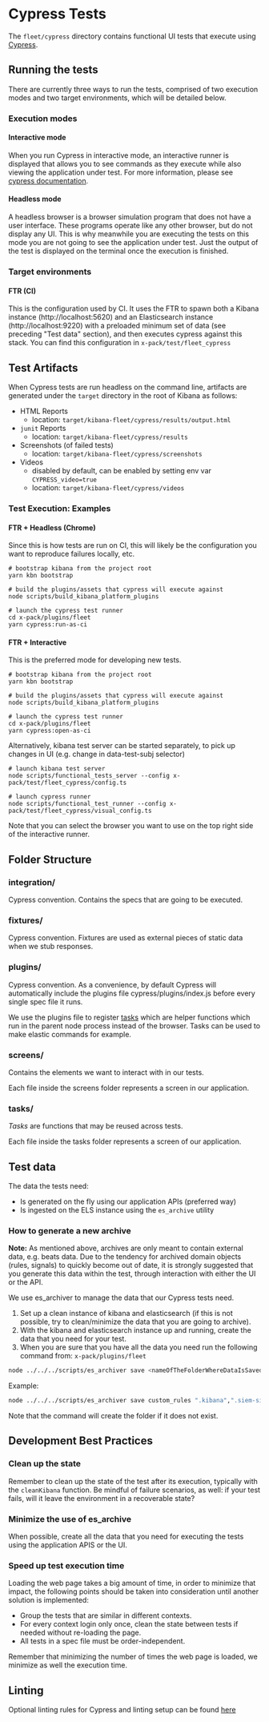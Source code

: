 # Cypress Tests

The `fleet/cypress` directory contains functional UI tests that execute using [Cypress](https://www.cypress.io/).

## Running the tests

There are currently three ways to run the tests, comprised of two execution modes and two target environments, which will be detailed below.

### Execution modes

#### Interactive mode

When you run Cypress in interactive mode, an interactive runner is displayed that allows you to see commands as they execute while also viewing the application under test. For more information, please see [cypress documentation](https://docs.cypress.io/guides/core-concepts/test-runner.html#Overview).

#### Headless mode

A headless browser is a browser simulation program that does not have a user interface. These programs operate like any other browser, but do not display any UI. This is why meanwhile you are executing the tests on this mode you are not going to see the application under test. Just the output of the test is displayed on the terminal once the execution is finished.

### Target environments

#### FTR (CI)

This is the configuration used by CI. It uses the FTR to spawn both a Kibana instance (http://localhost:5620) and an Elasticsearch instance (http://localhost:9220) with a preloaded minimum set of data (see preceding "Test data" section), and then executes cypress against this stack. You can find this configuration in `x-pack/test/fleet_cypress`

## Test Artifacts

When Cypress tests are run headless on the command line, artifacts
are generated under the `target` directory in the root of Kibana as follows:

- HTML Reports
  - location: `target/kibana-fleet/cypress/results/output.html`
- `junit` Reports
  - location: `target/kibana-fleet/cypress/results`
- Screenshots (of failed tests)
  - location: `target/kibana-fleet/cypress/screenshots`
- Videos
  - disabled by default, can be enabled by setting env var `CYPRESS_video=true`
  - location: `target/kibana-fleet/cypress/videos`

### Test Execution: Examples

#### FTR + Headless (Chrome)

Since this is how tests are run on CI, this will likely be the configuration you want to reproduce failures locally, etc.

```shell
# bootstrap kibana from the project root
yarn kbn bootstrap

# build the plugins/assets that cypress will execute against
node scripts/build_kibana_platform_plugins

# launch the cypress test runner
cd x-pack/plugins/fleet
yarn cypress:run-as-ci
```
#### FTR + Interactive

This is the preferred mode for developing new tests.

```shell
# bootstrap kibana from the project root
yarn kbn bootstrap

# build the plugins/assets that cypress will execute against
node scripts/build_kibana_platform_plugins

# launch the cypress test runner
cd x-pack/plugins/fleet
yarn cypress:open-as-ci
```

Alternatively, kibana test server can be started separately, to pick up changes in UI (e.g. change in data-test-subj selector)

```
# launch kibana test server
node scripts/functional_tests_server --config x-pack/test/fleet_cypress/config.ts

# launch cypress runner
node scripts/functional_test_runner --config x-pack/test/fleet_cypress/visual_config.ts
```

Note that you can select the browser you want to use on the top right side of the interactive runner.

## Folder Structure

### integration/

Cypress convention. Contains the specs that are going to be executed.

### fixtures/

Cypress convention. Fixtures are used as external pieces of static data when we stub responses.

### plugins/

Cypress convention. As a convenience, by default Cypress will automatically include the plugins file cypress/plugins/index.js before every single spec file it runs.

We use the plugins file to register [tasks](https://docs.cypress.io/api/commands/task#Syntax) which are helper functions which run in the parent node process instead of the browser. Tasks can be used to make elastic commands for example.

### screens/

Contains the elements we want to interact with in our tests.

Each file inside the screens folder represents a screen in our application.

### tasks/

_Tasks_ are functions that may be reused across tests.

Each file inside the tasks folder represents a screen of our application. 

## Test data

The data the tests need:

- Is generated on the fly using our application APIs (preferred way)
- Is ingested on the ELS instance using the `es_archive` utility

### How to generate a new archive

**Note:** As mentioned above, archives are only meant to contain external data, e.g. beats data. Due to the tendency for archived domain objects (rules, signals) to quickly become out of date, it is strongly suggested that you generate this data within the test, through interaction with either the UI or the API.

We use es_archiver to manage the data that our Cypress tests need.

1. Set up a clean instance of kibana and elasticsearch (if this is not possible, try to clean/minimize the data that you are going to archive).
2. With the kibana and elasticsearch instance up and running, create the data that you need for your test.
3. When you are sure that you have all the data you need run the following command from: `x-pack/plugins/fleet`

```sh
node ../../../scripts/es_archiver save <nameOfTheFolderWhereDataIsSaved> <indexPatternsToBeSaved>  --dir ../../test/fleet_cypress/es_archives --config ../../../test/functional/config.base.js --es-url http://<elasticsearchUsername>:<elasticsearchPassword>@<elasticsearchHost>:<elasticsearchPort>
```

Example:

```sh
node ../../../scripts/es_archiver save custom_rules ".kibana",".siem-signal*"  --dir ../../test/fleet_cypress/es_archives --config ../../../test/functional/config.base.js --es-url http://elastic:changeme@localhost:9220
```

Note that the command will create the folder if it does not exist.

## Development Best Practices

### Clean up the state 

Remember to clean up the state of the test after its execution, typically with the `cleanKibana` function. Be mindful of failure scenarios, as well: if your test fails, will it leave the environment in a recoverable state?

### Minimize the use of es_archive

When possible, create all the data that you need for executing the tests using the application APIS or the UI.

### Speed up test execution time

Loading the web page takes a big amount of time, in order to minimize that impact, the following points should be
taken into consideration until another solution is implemented:

- Group the tests that are similar in different contexts.
- For every context login only once, clean the state between tests if needed without re-loading the page.
- All tests in a spec file must be order-independent.

Remember that minimizing the number of times the web page is loaded, we minimize as well the execution time.

## Linting

Optional linting rules for Cypress and linting setup can be found [here](https://github.com/cypress-io/eslint-plugin-cypress#usage)
